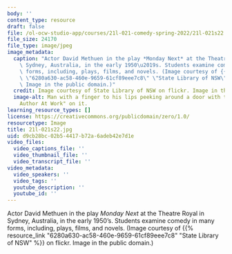 ```yaml
---
body: ''
content_type: resource
draft: false
file: /ol-ocw-studio-app/courses/21l-021-comedy-spring-2022/21l-021s22.jpg
file_size: 24170
file_type: image/jpeg
image_metadata:
  caption: "Actor David Methuen in the play *Monday Next* at the Theatre Royal in\
    \ Sydney, Australia, in the early 1950\u2019s. Students examine comedy in many\
    \ forms, including, plays, films, and novels. (Image courtesy of {{% resource_link\
    \ \"6280a630-ac58-460e-9659-61cf89eee7c8\" \"State Library of NSW\" %}} on flickr.\
    \ Image in the public domain.)"
  credit: Image courtesy of State Library of NSW on flickr. Image in the public domain.
  image-alt: Man with a finger to his lips peeking around a door with the sign "Quiet
    Author At Work" on it.
learning_resource_types: []
license: https://creativecommons.org/publicdomain/zero/1.0/
resourcetype: Image
title: 21l-021s22.jpg
uid: d9cb28bc-02b5-4417-b72a-6adeb42e7d1e
video_files:
  video_captions_file: ''
  video_thumbnail_file: ''
  video_transcript_file: ''
video_metadata:
  video_speakers: ''
  video_tags: ''
  youtube_description: ''
  youtube_id: ''
---
```

Actor David Methuen in the play *Monday Next* at the Theatre Royal in Sydney, Australia, in the early 1950’s. Students examine comedy in many forms, including, plays, films, and novels. (Image courtesy of {{% resource_link "6280a630-ac58-460e-9659-61cf89eee7c8" "State Library of NSW" %}} on flickr. Image in the public domain.)